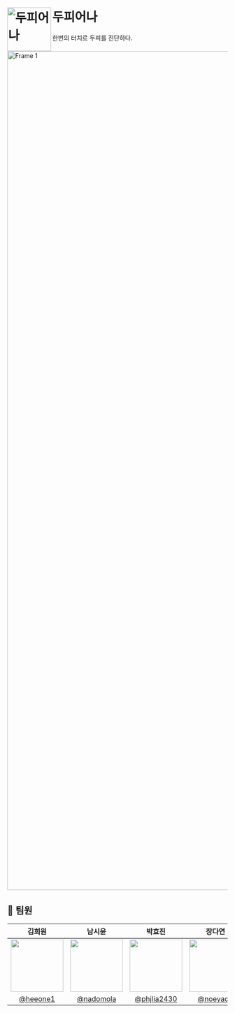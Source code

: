 # 두피어나 <img alt="두피어나" src="https://github.com/user-attachments/assets/118d9561-454d-439e-8711-f37f89f3fd29" width="100" alt="BULK" src="https://github.com/user-attachments/assets/f3572efa-c327-48b6-914c-87b8fe90d837" align="left" />
한번의 터치로 두피를 진단하다.
<br/>

<img width="1920" alt="Frame 1" src="https://github.com/user-attachments/assets/35877cca-0e4a-46c1-8f1c-4bebcd8bd646" margin-top="100px"/> 

## 👥 팀원
| 김희원 | 남시윤 | 박효진 | 장다연 | 
|:------:|:------:|:------:|:------:|
| <img width="120px" src="https://avatars.githubusercontent.com/heeone1" /> |<img width="120px" src="https://avatars.githubusercontent.com/nadomola" />| <img width="120px" src="https://avatars.githubusercontent.com/phjlia2430" /> | <center><img width="120px" src="https://avatars.githubusercontent.com/noeyadd" /> |
| <center> [@heeone1](https://github.com/heeone1) </center> | <center> [@nadomola](https://github.com/nadomola) </center> | <center> [@phjlia2430](https://github.com/phjlia2430) </center> | <center> [@noeyadd](https://github.com/noeyadd) </center> | 
